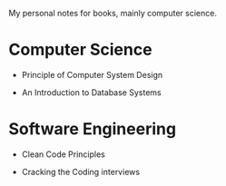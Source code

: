 My personal notes for books, mainly computer science.

# Computer Science

- Principle of Computer System Design

- An Introduction to Database Systems


# Software Engineering

- Clean Code Principles

- Cracking the Coding interviews



